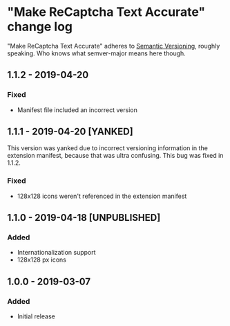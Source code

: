 # "Make ReCaptcha Text Accurate" change log

"Make ReCaptcha Text Accurate" adheres to [Semantic Versioning](http://semver.org/), roughly speaking. Who knows what semver-major means here though.

## 1.1.2 - 2019-04-20

### Fixed

* Manifest file included an incorrect version

## 1.1.1 - 2019-04-20 [YANKED]

This version was yanked due to incorrect versioning information in the extension manifest, because that was ultra confusing. This bug was fixed in 1.1.2.

### Fixed

* 128x128 icons weren't referenced in the extension manifest

## 1.1.0 - 2019-04-18 [UNPUBLISHED]

### Added

* Internationalization support
* 128x128 px icons

## 1.0.0 - 2019-03-07

### Added

* Initial release
